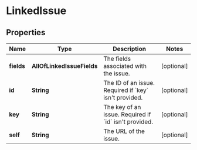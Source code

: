 # LinkedIssue

## Properties
Name | Type | Description | Notes
------------ | ------------- | ------------- | -------------
**fields** | **AllOfLinkedIssueFields** | The fields associated with the issue. |  [optional]
**id** | **String** | The ID of an issue. Required if &#x60;key&#x60; isn&#x27;t provided. |  [optional]
**key** | **String** | The key of an issue. Required if &#x60;id&#x60; isn&#x27;t provided. |  [optional]
**self** | **String** | The URL of the issue. |  [optional]
